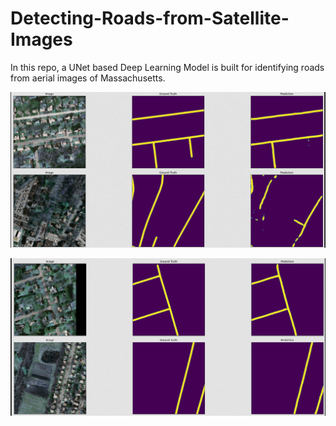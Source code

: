 # Detecting-Roads-from-Satellite-Images

In this repo, a UNet based Deep Learning Model is built for identifying roads from aerial images of Massachusetts. 

![](Media/PredictionsRoadSeg1.png)


![](Media/PredictionsRoadSeg2.png)

